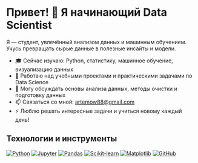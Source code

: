# Привет! 👋 Я начинающий Data Scientist

Я — студент, увлечённый анализом данных и машинным обучением. Учусь превращать сырые данные в полезные инсайты и модели.

- 🎓 Сейчас изучаю: Python, статистику, машинное обучение, визуализацию данных
- 🔭 Работаю над учебными проектами и практическими задачами по Data Science
- 💬 Могу обсуждать основы анализа данных, методы очистки и подготовку данных
- 📫 Связаться со мной: artemow88@gmail.com
- ⚡ Люблю решать интересные задачи и учиться новому каждый день!

## Технологии и инструменты

[![Python](https://img.shields.io/badge/-Python-3776AB?style=for-the-badge&logo=python&logoColor=white)](https://www.python.org/doc/)
[![Jupyter](https://img.shields.io/badge/-Jupyter-F37626?style=for-the-badge&logo=jupyter&logoColor=white)](https://jupyter.org/documentation)
[![Pandas](https://img.shields.io/badge/-Pandas-150458?style=for-the-badge&logo=pandas&logoColor=white)](https://pandas.pydata.org/docs/)
[![Scikit-learn](https://img.shields.io/badge/-Scikit--learn-F7931E?style=for-the-badge&logo=scikit-learn&logoColor=white)](https://scikit-learn.org/stable/documentation.html)
[![Matplotlib](https://img.shields.io/badge/-Matplotlib-11557C?style=for-the-badge&logo=matplotlib&logoColor=white)](https://matplotlib.org/stable/contents.html)
[![GitHub](https://img.shields.io/badge/-GitHub-181717?style=for-the-badge&logo=github&logoColor=white)](https://docs.github.com/en)

